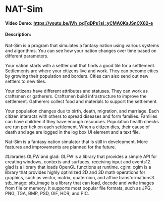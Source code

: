 # NAT-Sim
#### Video Demo:  [<URL HERE>](https://youtu.be/jVh_pqTqDPs?si=yCMA0KaJSnCX62-e)https://youtu.be/jVh_pqTqDPs?si=yCMA0KaJSnCX62-e
#### Description:
Nat-Sim is a program that simulates a fantasy nation using various systems and algorithms. You can see how your nation changes over time based on different parameters.

Your nation starts with a settler unit that finds a good tile for a settlement. Settlements are where your citizens live and work. They can become cities by growing their population and borders. Cities can also send out new settlers to new tiles.

Your citizens have different attributes and statuses. They can work as craftsmen or gatherers. Craftsmen build infrastructure to improve the settlement. Gatherers collect food and materials to support the settlement.

Your population changes due to birth, death, migration, and marriage. Each citizen interacts with others to spread diseases and form families. Families can have children if they have enough resources. Population health checks are run per tick on each settlement. When a citizen dies, their cause of death and age are logged in the log box UI element and a text file.

Nat-Sim is a fantasy nation simulator that is still in development. More features and improvements are planned for the future.

#Libraries
GLFW and glad: GLFW is a library that provides a simple API for creating windows, contexts and surfaces, receiving input and events12. glad is a library that loads OpenGL functions at runtime.
cglm: cglm is a library that provides highly optimized 2D and 3D math operations for graphics, such as vector, matrix, quaternion, and affine transformations3.
stb_image: stb_image is a library that can load, decode and write images from file or memory. It supports most popular file formats, such as JPG, PNG, TGA, BMP, PSD, GIF, HDR, and PIC.
